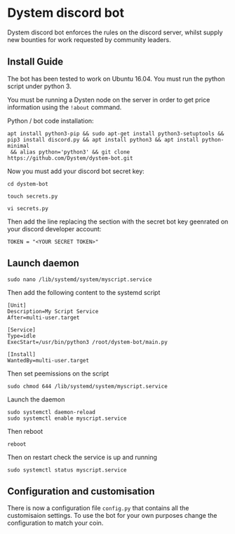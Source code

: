 Dystem discord bot
==================

Dystem discord bot enforces the rules on the discord server, whilst supply new bounties for work requested by community leaders.

## Install Guide

The bot has been tested to work on Ubuntu 16.04. You must run the python script under python 3. 

You must be running a Dysten node on the server in order to get price information using the ```!about``` command.

Python / bot code installation:

```  
apt install python3-pip && sudo apt-get install python3-setuptools && pip3 install discord.py && apt install python3 && apt install python-minimal
 && alias python='python3' && git clone https://github.com/Dystem/dystem-bot.git 
 ``` 

Now you must add your discord bot secret key:

```  
cd dystem-bot 
```

``` 
touch secrets.py 
```

``` 
vi secrets.py 
```

Then add the line replacing the section with the secret bot key geenrated on your discord developer account: 

``` 
TOKEN = "<YOUR SECRET TOKEN>" 
``` 

## Launch daemon

``` 
sudo nano /lib/systemd/system/myscript.service
``` 

Then add the following content to the systemd script 

``` 
[Unit]
Description=My Script Service
After=multi-user.target

[Service]
Type=idle
ExecStart=/usr/bin/python3 /root/dystem-bot/main.py

[Install]
WantedBy=multi-user.target
``` 

Then set peemissions on the script

``` 
sudo chmod 644 /lib/systemd/system/myscript.service
``` 

Launch the daemon 

``` 
sudo systemctl daemon-reload
sudo systemctl enable myscript.service
``` 

Then reboot 

``` 
reboot
``` 


Then on restart check the service is up and running

``` 
sudo systemctl status myscript.service
``` 

## Configuration and customisation
There is now a configuration file ```config.py``` that contains all the customisaion settings. To use the bot for your own purposes change the configuration to match your coin.